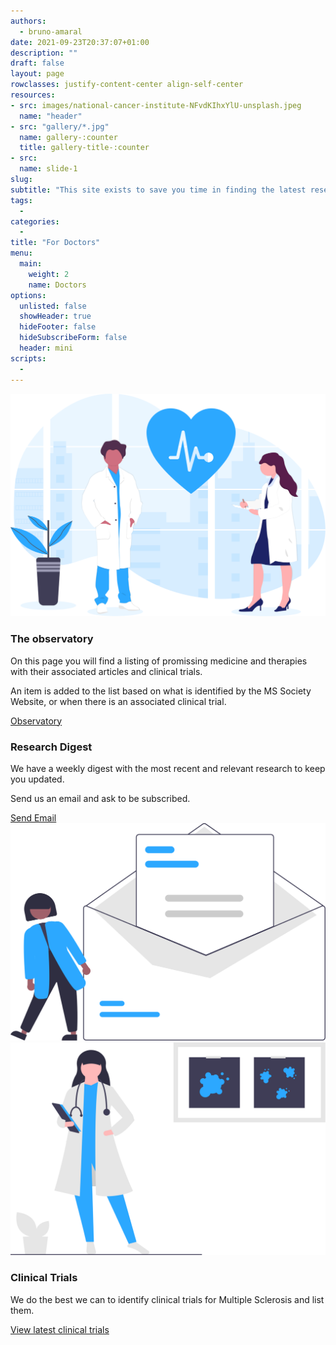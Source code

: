 ```yaml
---
authors:
  - bruno-amaral
date: 2021-09-23T20:37:07+01:00
description: ""
draft: false
layout: page
rowclasses: justify-content-center align-self-center
resources: 
- src: images/national-cancer-institute-NFvdKIhxYlU-unsplash.jpeg
  name: "header"
- src: "gallery/*.jpg"
  name: gallery-:counter
  title: gallery-title-:counter
- src:
  name: slide-1
slug:
subtitle: "This site exists to save you time in finding the latest research to help your patients."
tags: 
  - 
categories: 
  - 
title: "For Doctors"
menu:
  main:
    weight: 2
    name: Doctors
options:
  unlisted: false
  showHeader: true
  hideFooter: false
  hideSubscribeForm: false
  header: mini
scripts:
  -
---
```




<div class="col-md-5 col-12 justify-content-center align-self-center align-right ">
  <img src="images/undraw_medicine_b1ol.svg" class="w-75 align-middle d-none d-md-block float-right" alt="medical doctors"/>
  </div>
  <div class="col-md-5 col-12 justify-content-center align-self-center">
  
  <h3 class="title">The observatory</h3>
  
  <p class="lead font-weight-biold">On this page you will find a listing of promissing medicine and therapies with their associated articles and clinical trials.</p>
  
  <p>An item is added to the list based on what is identified by the MS Society Website, or when there is an associated clinical trial.</p>
  <a href='{{< ref "/observatory/_index.md" >}}' class="btn btn-success btn-round btn-lg font-weight-bold">Observatory <i class="fas fa-arrow-circle-right"></i></a>
  
  </div>
</div>

<div class="row justify-content-center align-self-center mb-5 p-md-5">
  <div class="col-md-5 col-12 align-self-center">
    <h3 class="title">Research Digest</h3>
    <p class="lead font-weight-biold">We have a weekly digest with the most recent and relevant research to keep you updated.</p>
    <p>Send us an email and ask to be subscribed.</p>
    <a href='mailto:mail@brunoamaral.eu' class="btn btn-primary btn-round btn-lg font-weight-bold">Send Email <i class="fas fa-envelope"></i></a>
    </div>
  <div class="col-md-5 col-12 align-self-center">
    <img src="images/undraw_subscribe_vspl.svg" class="w-75 align-middle d-none d-md-block" alt="Email newsletter">
  </div>  
</div>


<div class="row justify-content-center align-self-center mb-5 p-md-5">
  <div class="col-md-5 col-12 align-self-center">
    <img src="images/undraw_medical_research_qg4d.svg" class="w-75 align-middle d-none d-md-block" alt="Email newsletter">
  </div>  
  <div class="col-md-5 col-12 justify-content-center align-self-center">
    <h3 class="title">Clinical Trials</h3>
    <p class="lead font-weight-biold">We do the best we can to identify clinical trials for Multiple Sclerosis and list them.</p>
    <a href='{{< ref "/trials/_index.md" >}}' class="btn btn-success btn-round btn-lg font-weight-bold">View latest clinical trials <i class="fas fa-arrow-circle-right"></i></a>
    </div>
</div>

<!-- TO DO: listagem dos resultados mais relevantes nos últimos 30 dias com link para listagem completa  -->




